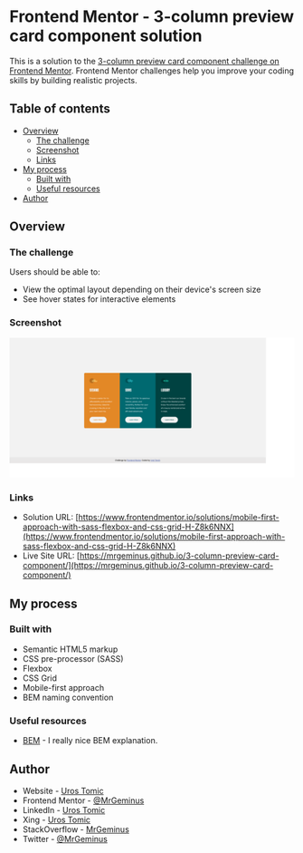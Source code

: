 # Frontend Mentor - 3-column preview card component solution

This is a solution to the [3-column preview card component challenge on Frontend Mentor](https://www.frontendmentor.io/challenges/3column-preview-card-component-pH92eAR2-). Frontend Mentor challenges help you improve your coding skills by building realistic projects. 

## Table of contents

- [Overview](#overview)
  - [The challenge](#the-challenge)
  - [Screenshot](#screenshot)
  - [Links](#links)
- [My process](#my-process)
  - [Built with](#built-with)
  - [Useful resources](#useful-resources)
- [Author](#author)

## Overview

### The challenge

Users should be able to:

- View the optimal layout depending on their device's screen size
- See hover states for interactive elements

### Screenshot

![](images/desktop-preview.jpg)

### Links

- Solution URL: [https://www.frontendmentor.io/solutions/mobile-first-approach-with-sass-flexbox-and-css-grid-H-Z8k6NNX](https://www.frontendmentor.io/solutions/mobile-first-approach-with-sass-flexbox-and-css-grid-H-Z8k6NNX)
- Live Site URL: [https://mrgeminus.github.io/3-column-preview-card-component/](https://mrgeminus.github.io/3-column-preview-card-component/)

## My process

### Built with

- Semantic HTML5 markup
- CSS pre-processor (SASS)
- Flexbox
- CSS Grid
- Mobile-first approach
- BEM naming convention

### Useful resources

- [BEM](https://www.youtube.com/watch?v=er1JEDuPbZQ) - I really nice BEM explanation.

## Author

- Website - [Uros Tomic](https://mrgeminus.com/)
- Frontend Mentor - [@MrGeminus](https://www.frontendmentor.io/profile/MrGeminus)
- LinkedIn - [Uros Tomic](https://www.linkedin.com/in/mrgeminus/)
- Xing - [Uros Tomic](https://www.xing.com/profile/Uros_Tomic3/cv)
- StackOverflow - [MrGeminus](https://www.linkedin.com/in/mrgeminus/)
- Twitter - [@MrGeminus](https://twitter.com/MrGeminus)
